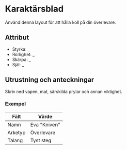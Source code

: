 # Karaktärsblad

Använd denna layout för att hålla koll på din överlevare.

## Attribut

- Styrka: \_
- Rörlighet: \_
- Skärpa: \_
- Själ: \_

## Utrustning och anteckningar

Skriv ned vapen, mat, särskilda prylar och annan viktighet.

### Exempel

| Fält | Värde |
|-------|-------|
| Namn | Eva "Kniven" |
| Arketyp | Överlevare |
| Talang | Tyst steg |
